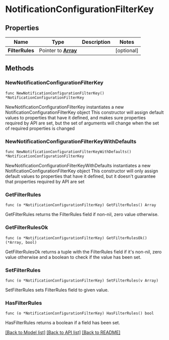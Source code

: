 # NotificationConfigurationFilterKey

## Properties

Name | Type | Description | Notes
------------ | ------------- | ------------- | -------------
**FilterRules** | Pointer to [**Array**](array.md) |  | [optional] 

## Methods

### NewNotificationConfigurationFilterKey

`func NewNotificationConfigurationFilterKey() *NotificationConfigurationFilterKey`

NewNotificationConfigurationFilterKey instantiates a new NotificationConfigurationFilterKey object
This constructor will assign default values to properties that have it defined,
and makes sure properties required by API are set, but the set of arguments
will change when the set of required properties is changed

### NewNotificationConfigurationFilterKeyWithDefaults

`func NewNotificationConfigurationFilterKeyWithDefaults() *NotificationConfigurationFilterKey`

NewNotificationConfigurationFilterKeyWithDefaults instantiates a new NotificationConfigurationFilterKey object
This constructor will only assign default values to properties that have it defined,
but it doesn't guarantee that properties required by API are set

### GetFilterRules

`func (o *NotificationConfigurationFilterKey) GetFilterRules() Array`

GetFilterRules returns the FilterRules field if non-nil, zero value otherwise.

### GetFilterRulesOk

`func (o *NotificationConfigurationFilterKey) GetFilterRulesOk() (*Array, bool)`

GetFilterRulesOk returns a tuple with the FilterRules field if it's non-nil, zero value otherwise
and a boolean to check if the value has been set.

### SetFilterRules

`func (o *NotificationConfigurationFilterKey) SetFilterRules(v Array)`

SetFilterRules sets FilterRules field to given value.

### HasFilterRules

`func (o *NotificationConfigurationFilterKey) HasFilterRules() bool`

HasFilterRules returns a boolean if a field has been set.


[[Back to Model list]](../README.md#documentation-for-models) [[Back to API list]](../README.md#documentation-for-api-endpoints) [[Back to README]](../README.md)


